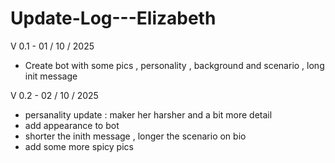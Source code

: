 # Update-Log---Elizabeth

V 0.1 - 01 / 10 / 2025
- Create bot with some pics , personality , background and scenario , long init message

V 0.2 - 02 / 10 / 2025 
- persanality update : maker her harsher and a bit more detail
- add appearance to bot
- shorter the inith message , longer the scenario on bio
- add some more spicy pics
